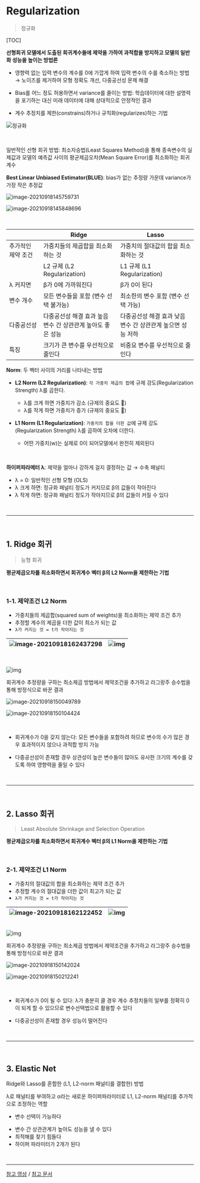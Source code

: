 # Regularization

> 정규화

[TOC]

**선형회귀 모델에서 도출된 회귀계수들에 제약을 가하여 과적합을 방지하고 모델의 일반화 성능을 높이는 방법론**

- 영향력 없는 입력 변수의 계수를 0에 가깝게 하여 입력 변수의 수를 축소하는 방법 → 노이즈를 제거하여 모형 정확도 개선, 다중공선성 문제 해결
- Bias를 어느 정도 허용하면서 variance를 줄이는 방법: 학습데이터에 대한 설명력을 포기하는 대신 미래 데이터에 대해 상대적으로 안정적인 결과

- 계수 추정치를 제한(constrains)하거나 규칙화(regularizes)하는 기법

![정규화](README.assets/정규화.png)

<br>

일반적인 선형 회귀 방법: 최소자승법(Least Squares Method)을 통해 종속변수의 실제값과 모델의 예측값 사이의 평균제곱오차(Mean Square Error)를 최소화하는 회귀계수

**Best Linear Unbiased Estimator(BLUE)**: bias가 없는 추정량 가운데 variance가 가장 작은 추정값

![image-20210918145759731](README.assets/image-20210918145759731.png)

![image-20210918145848696](README.assets/image-20210918145848696.png)

<br>

|                    | Ridge                                                        | Lasso                                                        |
| ------------------ | ------------------------------------------------------------ | ------------------------------------------------------------ |
| 추가적인 제약 조건 | 가중치들의 제곱합을 최소화하는 것                            | 가중치의 절대값의 합을 최소화하는 것                         |
|                    | L2 규제 (L2 Regularization)                                  | L1 규제 (L1 Regularization)                                  |
| λ 커지면           | β가 0에 가까워진다                                           | β가 0이 된다                                                 |
| 변수 개수          | 모든 변수들을 포함 (변수 선택 불가능)                        | 최소한의 변수 포함 (변수 선택 가능)                          |
| 다중공선성         | 다중공선성 해결 효과 높음<br>변수 간 상관관계 높아도 좋은 성능 | 다중공선성 해결 효과 낮음<br>변수 간 상관관계 높으면 성능 저하 |
| 특징               | 크기가 큰 변수를 우선적으로 줄인다                           | 비중요 변수를 우선적으로 줄인다                              |

**Norm**: 두 벡터 사이의 거리를 나타내는 방법

- **L2 Norm (L2 Regularization)**: `각 가중치 제곱의 합`에 규제 강도(Regularization Strength) λ를 곱한다.
  - λ를 크게 하면 가중치가 감소 (규제의 중요도 🔼)
  - λ를 작게 하면 가중치가 증가 (규제의 중요도 🔽)

- **L1 Norm (L1 Regularization)**: `가중치의 합을 더한 값`에 규제 강도(Regularization Strength) λ를 곱하여 오차에 더한다.
  - 어떤 가중치(w)는 실제로 0이 되어모델에서 완전히 제외된다

<br>

**하이퍼파라메터 λ**: 제약을 얼마나 강하게 걸지 결정하는 값 → 수축 패널티

- λ = 0: 일반적인 선형 모형 (OLS)
- λ 크게 하면: 정규화 패널티 정도가 커지므로 β의 값들이 작아진다
- λ 작게 하면: 정규화 패널티 정도가 작아지므로 β의 값들이 커질 수 있다

<br>

---

<br>

## 1. Ridge 회귀

> 능형 회귀

**평균제곱오차를 최소화하면서 회귀계수 벡터 β의 L2 Norm을 제한하는 기법**

<br>

### 1-1. 제약조건 L2 Norm

- 가중치들의 제곱합(squared sum of weights)을 최소화하는 제약 조건 추가
- 추정할 계수의 제곱을 더한 값이 최소가 되는 값
- `λ가 커지는 것 = t가 작아지는 것`

| ![image-20210918162437298](README.assets/image-20210918162437298.png) | ![img](http://www.datamarket.kr/xe/files/attach/images/127/176/007/9b3cd0ce8fae5392cd6b3b6829b7602c_1.PNG) |
| ------------------------------------------------------------ | ------------------------------------------------------------ |

<br>

![img](https://blog.kakaocdn.net/dn/bjwn12/btq3htNLadE/fLrzoYgWkgwInfCN4zNas0/img.png)

회귀계수 추정량을 구하는 최소제곱 방법에서 제약조건을 추가하고 라그랑주 승수법을 통해 방정식으로 바꾼 결과

![image-20210918150049789](README.assets/image-20210918150049789.png)

![image-20210918150104424](README.assets/image-20210918150104424.png)

<br>

- 회귀계수가 0을 갖지 않는다: 모든 변수들을 포함하려 하므로 변수의 수가 많은 경우 효과적이지 않으나 과적합 방지 가능

- 다중공선성이 존재할 경우 상관성이 높은 변수들이 많아도 유사한 크기의 계수를 갖도록 하여 영향력을 줄일 수 있다

<br>

---

<br>

## 2. Lasso 회귀

> Least Absolute Shrinkage and Selection Operation

**평균제곱오차를 최소화하면서 회귀계수 벡터 β의 L1 Norm을 제한하는 기법**

<br>

### 2-1. 제약조건 L1 Norm

- 가중치의 절대값의 합을 최소화하는 제약 조건 추가
- 추정할 계수의 절대값을 더한 값이 최고가 되는 값
- `λ가 커지는 것 = t가 작아지는 것`

| ![image-20210918162122452](README.assets/image-20210918162122452.png) | ![img](http://www.datamarket.kr/xe/files/attach/images/127/176/007/b6b7543bfc0abb3cbb1d66eadb340ff9.PNG) |
| ------------------------------------------------------------ | ------------------------------------------------------------ |

<br>![img](https://blog.kakaocdn.net/dn/th9YW/btq3mdXeMLY/IFCQaLpJYdAYezWAzYzWtk/img.png)

회귀계수 추정량을 구하는 최소제곱 방법에서 제약조건을 추가하고 라그랑주 승수법을 통해 방정식으로 바꾼 결과

![image-20210918150142024](README.assets/image-20210918150142024.png)

![image-20210918150212241](README.assets/image-20210918150212241.png)

<br>

- 회귀계수가 0이 될 수 있다: λ가 충분히 클 경우 계수 추정치들의 일부를 정확히 0이 되게 할 수 있으므로 변수선택법으로 활용할 수 있다

- 다중공선성이 존재할 경우 성능이 떨어진다

<br>

---

<br>

## 3. Elastic Net

Ridge와 Lasso를 혼합한 (L1, L2-norm 패널티를 결합한) 방법

λ로 패널티를 부여하고 α라는 새로운 하이퍼파라미터로 L1, L2-norm 패널티를 추가적으로 조정하는 역할

- 변수 선택이 가능하다

* 변수 간 상관관계가 높아도 성능을 낼 수 있다
* 최적해를 찾기 힘들다
* 하이퍼 파라미터가 2개가 된다

<br>

---

[참고 영상](https://www.youtube.com/watch?v=pJCcGK5omhE) / [참고 문서](http://www.datamarket.kr/xe/index.php?mid=board_BoGi29&document_srl=7176&listStyle=viewer&page=9)
